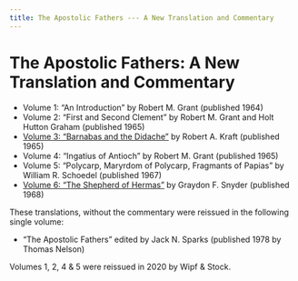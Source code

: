 ```yaml
---
title: The Apostolic Fathers --- A New Translation and Commentary
---
```


# The Apostolic Fathers: A New Translation and Commentary

* Volume 1: “An Introduction” by Robert M. Grant (published 1964)
* Volume 2: “First and Second Clement” by Robert M. Grant and Holt Hutton Graham (published 1965)
* [Volume 3: “Barnabas and the Didache”](apostolicfathersnewtranslationandcommentary_v3.html) by Robert A. Kraft (published 1965)
* Volume 4: “Ingatius of Antioch” by Robert M. Grant (published 1965)
* Volume 5: “Polycarp, Maryrdom of Polycarp, Fragmants of Papias” by William R. Schoedel (published 1967)
* [Volume 6: “The Shepherd of Hermas”](apostolicfathersnewtranslationandcommentary_v6.html) by Graydon F. Snyder (published 1968)

These translations, without the commentary were reissued in the following single volume:
* “The Apostolic Fathers” edited by Jack N. Sparks (published 1978 by Thomas Nelson)

Volumes 1, 2, 4 & 5 were reissued in 2020 by Wipf & Stock.
